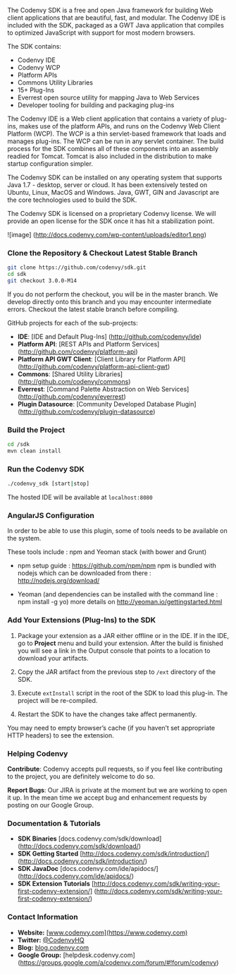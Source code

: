 The Codenvy SDK is a free and open Java framework for building Web client applications that are beautiful, fast, and modular. The Codenvy IDE is included with the SDK, packaged as a GWT Java application that compiles to optimized JavaScript with support for most modern browsers.

The SDK contains:
* Codenvy IDE
* Codenvy WCP
* Platform APIs
* Commons Utility Libraries
* 15+ Plug-Ins
* Everrest open source utility for mapping Java to Web Services
* Developer tooling for building and packaging plug-ins

The Codenvy IDE is a Web client application that contains a variety of plug-ins, makes use of the platform APIs, and runs on the Codenvy Web Client Platform (WCP).  The WCP is a thin servlet-based framework that loads and manages plug-ins.  The WCP can be run in any servlet container.  The build process for the SDK combines all of these components into an assembly readied for Tomcat.  Tomcat is also included in the distribution to make startup configuration simpler. 

The Codenvy SDK can be installed on any operating system that supports Java 1.7 - desktop, server or cloud. It has been extensively tested on Ubuntu, Linux, MacOS and Windows.  Java, GWT, GIN and Javascript are the core technologies used to build the SDK.

The Codenvy SDK is licensed on a proprietary Codenvy license. We will provide an open license for the SDK once it has hit a stabilization point.

![image] (http://docs.codenvy.com/wp-content/uploads/editor1.png)

### Clone the Repository & Checkout Latest Stable Branch

```sh
git clone https://github.com/codenvy/sdk.git
cd sdk
git checkout 3.0.0-M14
```

If you do not perform the checkout, you will be in the master branch.  We develop directly onto this branch and you may encounter intermediate errors.  Checkout the latest stable branch before compiling.

GitHub projects for each of the sub-projects:
* **IDE**:                     [IDE and Default Plug-Ins] (http://github.com/codenvy/ide)
* **Platform API**:            [REST APIs and Platform Services] (http://github.com/codenvy/platform-api)
* **Platform API GWT Client**: [Client Library for Platform API] (http://github.com/codenvy/platform-api-client-gwt)
* **Commons**:                 [Shared Utility Libraries] (http://github.com/codenvy/commons)
* **Everrest**:                [Command Palette Abstraction on Web Services] (http://github.com/codenvy/everrest)
* **Plugin Datasource**:       [Community Developed Database Plugin] (http://github.com/codenvy/plugin-datasource)


### Build the Project
```sh
cd /sdk
mvn clean install
```

### Run the Codenvy SDK
```sh
./codenvy_sdk [start|stop]
```

The hosted IDE will be available at ```localhost:8080```

### AngularJS Configuration

In order to be able to use this plugin, some of tools needs to be available on the system.

These tools include : npm and Yeoman stack (with bower and Grunt)

* npm setup guide : https://github.com/npm/npm
npm is bundled with nodejs which can be downloaded from there : http://nodejs.org/download/


* Yeoman (and dependencies can be installed with the command line : npm install -g yo)
   more details on http://yeoman.io/gettingstarted.html

### Add Your Extensions (Plug-Ins) to the SDK

1. Package your extension as a JAR either offline or in the IDE.  If in the IDE, go to **Project** menu and build your extension. After the build is finished you will see a link in the Output console that points to a location to download your artifacts.  

2. Copy the JAR artifact from the previous step to ```/ext``` directory of the SDK.  

3. Execute ```extInstall``` script in the root of the SDK to load this plug-in. The project will be re-compiled.

4. Restart the SDK to have the changes take affect permanently.

You may need to empty browser’s cache (if you haven’t set appropriate HTTP headers) to see the extension.

### Helping Codenvy

**Contribute**: Codenvy accepts pull requests, so if you feel like contributing to the project, you are definitely welcome to do so.

**Report Bugs**: Our JIRA is private at the moment but we are working to open it up. In the mean time we accept bug and enhancement requests by posting on our Google Group. 

### Documentation & Tutorials
* **SDK Binaries** [docs.codenvy.com/sdk/download] (http://docs.codenvy.com/sdk/download/)
* **SDK Getting Started** [http://docs.codenvy.com/sdk/introduction/] (http://docs.codenvy.com/sdk/introduction/)
* **SDK JavaDoc** [docs.codenvy.com/ide/apidocs/] (http://docs.codenvy.com/ide/apidocs/)
* **SDK Extension Tutorials** [http://docs.codenvy.com/sdk/writing-your-first-codenvy-extension/] (http://docs.codenvy.com/sdk/writing-your-first-codenvy-extension/)


### Contact Information
* **Website:** [www.codenvy.com](https://www.codenvy.com)
* **Twitter:** [@CodenvyHQ](https://twitter.com/CodenvyHQ)
* **Blog:** [blog.codenvy.com](http://blog.codenvy.com)
* **Google Group:** [helpdesk.codenvy.com] (https://groups.google.com/a/codenvy.com/forum/#!forum/codenvy)
